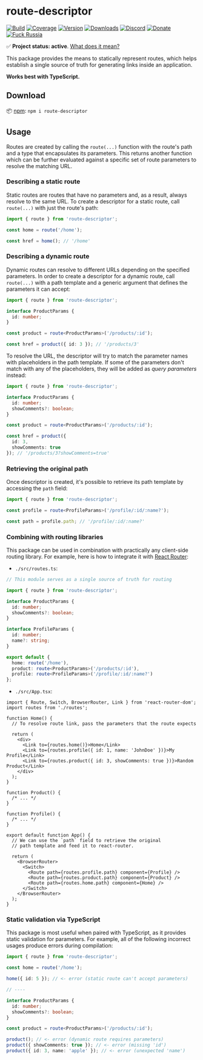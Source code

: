 # route-descriptor

[![Build](https://github.com/Tyrrrz/route-descriptor/workflows/CI/badge.svg?branch=master)](https://github.com/Tyrrrz/route-descriptor/actions)
[![Coverage](https://codecov.io/gh/Tyrrrz/route-descriptor/branch/master/graph/badge.svg)](https://codecov.io/gh/Tyrrrz/route-descriptor)
[![Version](https://img.shields.io/npm/v/route-descriptor.svg)](http://npmjs.com/package/route-descriptor)
[![Downloads](https://img.shields.io/npm/dm/route-descriptor.svg)](http://npmjs.com/package/route-descriptor)
[![Discord](https://img.shields.io/discord/869237470565392384?label=discord)](https://discord.gg/2SUWKFnHSm)
[![Donate](https://img.shields.io/badge/donate-$$$-purple.svg)](https://tyrrrz.me/donate)
[![Fuck Russia](https://img.shields.io/badge/fuck-russia-black.svg)](https://twitter.com/Tyrrrz/status/1495972128977571848)

✅ **Project status: active**. [What does it mean?](https://github.com/Tyrrrz/shared/blob/master/docs/project-status.md)

This package provides the means to statically represent routes, which helps establish a single source of truth for generating links inside an application.

**Works best with TypeScript.**

## Download

📦 [npm](http://npmjs.com/package/route-descriptor): `npm i route-descriptor`

## Usage

Routes are created by calling the `route(...)` function with the route's path and a type that encapsulates its parameters.
This returns another function which can be further evaluated against a specific set of route parameters to resolve the matching URL.

### Describing a static route

Static routes are routes that have no parameters and, as a result, always resolve to the same URL.
To create a descriptor for a static route, call `route(...)` with just the route's path:

```ts
import { route } from 'route-descriptor';

const home = route('/home');

const href = home(); // '/home'
```

### Describing a dynamic route

Dynamic routes can resolve to different URLs depending on the specified parameters.
In order to create a descriptor for a dynamic route, call `route(...)` with a path template and a generic argument that defines the parameters it can accept:

```ts
import { route } from 'route-descriptor';

interface ProductParams {
  id: number;
}

const product = route<ProductParams>('/products/:id');

const href = product({ id: 3 }); // '/products/3'
```

To resolve the URL, the descriptor will try to match the parameter names with placeholders in the path template.
If some of the parameters don't match with any of the placeholders, they will be added as _query parameters_ instead:

```ts
import { route } from 'route-descriptor';

interface ProductParams {
  id: number;
  showComments?: boolean;
}

const product = route<ProductParams>('/products/:id');

const href = product({
  id: 3,
  showComments: true
}); // '/products/3?showComments=true'
```

### Retrieving the original path

Once descriptor is created, it's possible to retrieve its path template by accessing the `path` field:

```ts
import { route } from 'route-descriptor';

const profile = route<ProfileParams>('/profile/:id/:name?');

const path = profile.path; // '/profile/:id/:name?'
```

### Combining with routing libraries

This package can be used in combination with practically any client-side routing library.
For example, here is how to integrate it with [React Router](https://github.com/ReactTraining/react-router):

- `./src/routes.ts`:

```ts
// This module serves as a single source of truth for routing

import { route } from 'route-descriptor';

interface ProductParams {
  id: number;
  showComments?: boolean;
}

interface ProfileParams {
  id: number;
  name?: string;
}

export default {
  home: route('/home'),
  product: route<ProductParams>('/products/:id'),
  profile: route<ProfileParams>('/profile/:id/:name?')
};
```

- `./src/App.tsx`:

```tsx
import { Route, Switch, BrowserRouter, Link } from 'react-router-dom';
import routes from './routes';

function Home() {
  // To resolve route link, pass the parameters that the route expects
  
  return (
    <div>
      <Link to={routes.home()}>Home</Link>
      <Link to={routes.profile({ id: 1, name: 'JohnDoe' })}>My Profile</Link>
      <Link to={routes.product({ id: 3, showComments: true })}>Random Product</Link>
    </div>
  );
}

function Product() {
  /* ... */
}

function Profile() {
  /* ... */
}

export default function App() {
  // We can use the `path` field to retrieve the original
  // path template and feed it to react-router.

  return (
    <BrowserRouter>
      <Switch>
        <Route path={routes.profile.path} component={Profile} />
        <Route path={routes.product.path} component={Product} />
        <Route path={routes.home.path} component={Home} />
      </Switch>
    </BrowserRouter>
  );
}
```

### Static validation via TypeScript

This package is most useful when paired with TypeScript, as it provides static validation for parameters.
For example, all of the following incorrect usages produce errors during compilation:

```ts
import { route } from 'route-descriptor';

const home = route('/home');

home({ id: 5 }); // <- error (static route can't accept parameters)

// ----

interface ProductParams {
  id: number;
  showComments?: boolean;
}

const product = route<ProductParams>('/products/:id');

product(); // <- error (dynamic route requires parameters)
product({ showComments: true }); // <- error (missing 'id')
product({ id: 3, name: 'apple' }); // <- error (unexpected 'name')
```